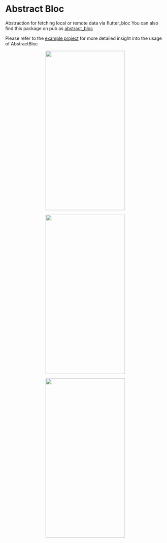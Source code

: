 # Abstract Bloc
Abstraction for fetching local or remote data via flutter_bloc
You can also find this package on pub as [abstract_bloc](https://pub.dev/packages/abstract_bloc) 

Please refer to the [example project](https://github.com/salihagic/abstract_bloc/tree/main/example/lib) for more detailed insight into the usage of AbstractBloc

<p align="center">
  <img src="https://user-images.githubusercontent.com/24563963/167363480-af2e712d-ec7f-46c1-b6f0-51be23d3e8db.gif" width="250" height="500"/>
</p>

<p align="center">
  <img src="https://user-images.githubusercontent.com/24563963/167363508-cf5e2430-de2c-4aef-ab90-0bafef0c21b4.gif" width="250" height="500"/>
</p>

<p align="center">
  <img src="https://user-images.githubusercontent.com/24563963/167363517-782b9639-0541-4503-bbcf-30164e2a009c.gif" width="250" height="500"/>
</p>



